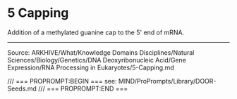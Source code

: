 # 5 Capping

Addition of a methylated guanine cap to the 5' end of mRNA.

---
Source: ARKHIVE/What/Knowledge Domains Disciplines/Natural Sciences/Biology/Genetics/DNA Deoxyribonucleic Acid/Gene Expression/RNA Processing in Eukaryotes/5-Capping.md

/// === PROPROMPT:BEGIN ===
see: MIND/ProPrompts/Library/DOOR-Seeds.md
/// === PROPROMPT:END ===
